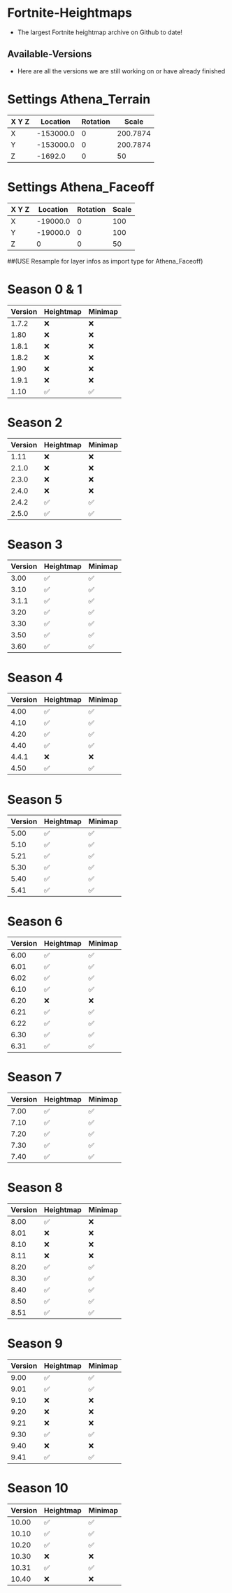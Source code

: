 # Fortnite-Heightmaps
* The largest Fortnite heightmap archive on Github to date!

## Available-Versions

* Here are all the versions we are still working on or have already finished

# Settings Athena_Terrain 
|X Y Z|     Location     | Rotation    |Scale            |
|-----|------------------|-------------|-----------------|
| X   |  -153000.0       |   0         |   200.7874      |
| Y   |  -153000.0       |   0         |   200.7874      |
| Z   | -1692.0          |   0         |   50            |

# Settings Athena_Faceoff
|X Y Z|     Location     | Rotation    |Scale            |
|-----|------------------|-------------|-----------------|
| X   |   -19000.0       |   0         |   100           |
| Y   |   -19000.0       |   0         |   100           |
| Z   |    0             |   0         |   50            |

##(USE Resample for layer infos as import type for Athena_Faceoff)

# Season 0 & 1
| Version   | Heightmap          | Minimap   |
| -------   | ------------------ | -------   |
| 1.7.2     | :x:                | :x:       |
| 1.80      | :x:                | :x:       |
| 1.8.1     | :x:                | :x:       |
| 1.8.2     | :x:                | :x:       |
| 1.90      | :x:                | :x:       |
| 1.9.1     | :x:                | :x:       |
| 1.10      | :white_check_mark: | :white_check_mark:|
# Season 2
| Version   | Heightmap          | Minimap   |
| -------   | ------------------ |-------    |
| 1.11      | :x:                | :x:       |
| 2.1.0     | :x:                | :x:       |
| 2.3.0     | :x:                | :x:       |
| 2.4.0     | :x:                | :x:       |
| 2.4.2     | :white_check_mark: | :white_check_mark:|
| 2.5.0     | :white_check_mark: | :white_check_mark:|
# Season 3
| Version   | Heightmap          | Minimap   |
| -------   | ------------------ |-------    |
| 3.00      | :white_check_mark: | :white_check_mark:|
| 3.10      | :white_check_mark: | :white_check_mark:|
| 3.1.1     | :white_check_mark: | :white_check_mark:|
| 3.20      | :white_check_mark: | :white_check_mark:|
| 3.30      | :white_check_mark: | :white_check_mark:|
| 3.50      | :white_check_mark: | :white_check_mark:|
| 3.60      | :white_check_mark: | :white_check_mark:|
# Season 4
| Version   | Heightmap          | Minimap   |
| -------   | ------------------ |-------    |
| 4.00      | :white_check_mark: | :white_check_mark:|
| 4.10      | :white_check_mark: | :white_check_mark:|
| 4.20      | :white_check_mark: | :white_check_mark:|
| 4.40      | :white_check_mark: | :white_check_mark:|
| 4.4.1     | :x:                | :x:       | |
| 4.50      | :white_check_mark: | :white_check_mark:|
# Season 5
| Version   | Heightmap          | Minimap   |
| -------   | ------------------ |-------    |
| 5.00      | :white_check_mark: | :white_check_mark:|
| 5.10      | :white_check_mark: | :white_check_mark:|
| 5.21      | :white_check_mark: | :white_check_mark:|
| 5.30      | :white_check_mark: | :white_check_mark:|
| 5.40      | :white_check_mark: | :white_check_mark:|
| 5.41      | :white_check_mark: | :white_check_mark:|
# Season 6
| Version   | Heightmap          | Minimap   |
| -------   | ------------------ |-------    |
| 6.00      | :white_check_mark: | :white_check_mark:|
| 6.01      | :white_check_mark: | :white_check_mark:|
| 6.02      | :white_check_mark: | :white_check_mark:|
| 6.10      | :white_check_mark: | :white_check_mark:|
| 6.20      | :x:                | :x:       |
| 6.21      | :white_check_mark: | :white_check_mark:|
| 6.22      | :white_check_mark: | :white_check_mark:|
| 6.30      | :white_check_mark: | :white_check_mark:|
| 6.31      | :white_check_mark: | :white_check_mark:|
# Season 7
| Version   | Heightmap          | Minimap   |
| -------   | ------------------ |-------    |
| 7.00      | :white_check_mark: | :white_check_mark:|
| 7.10      | :white_check_mark: | :white_check_mark:|
| 7.20      | :white_check_mark: | :white_check_mark:|
| 7.30      | :white_check_mark: | :white_check_mark:|
| 7.40      | :white_check_mark: | :white_check_mark:|
# Season 8
| Version   | Heightmap          | Minimap   |
| -------   | ------------------ |-------    |
| 8.00      | :white_check_mark: | :x:       |
| 8.01      | :x:                | :x:       |
| 8.10      | :x:                | :x:       |
| 8.11      | :x:                | :x:       |
| 8.20      | :white_check_mark: | :white_check_mark:|
| 8.30      | :white_check_mark: | :white_check_mark:|
| 8.40      | :white_check_mark: | :white_check_mark:|
| 8.50      | :white_check_mark: | :white_check_mark:|
| 8.51      | :white_check_mark: | :white_check_mark:|
# Season 9
| Version   | Heightmap          | Minimap   |
| -------   | ------------------ |-------    |
| 9.00      | :white_check_mark: | :white_check_mark:|
| 9.01      | :white_check_mark: | :white_check_mark:|
| 9.10      | :x:                | :x:       |
| 9.20      | :x:                | :x:       |
| 9.21      | :x:                | :x:       |
| 9.30      | :white_check_mark: | :white_check_mark:|
| 9.40      | :x:                | :x:       |
| 9.41      | :white_check_mark: | :white_check_mark:|
# Season 10
| Version   | Heightmap          | Minimap   |
| -------   | ------------------ |-------    |
| 10.00     | :white_check_mark: | :white_check_mark:|
| 10.10     | :white_check_mark: | :white_check_mark:|
| 10.20     | :white_check_mark: | :white_check_mark:|
| 10.30     | :x:                | :x:       |
| 10.31     | :white_check_mark: | :white_check_mark:|
| 10.40     | :x:                | :x:       |

